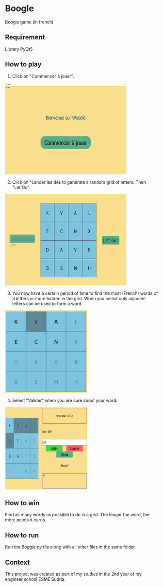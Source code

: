 # Boogle
Boogle game (in french)

## Requirement
Library PyQt5

## How to play
1.  Click on "Commencer à jouer".

 <img src="img/img1_start_game.jpg" alt="img1_start_game" width="400" height="300">


2.  Click on "Lancer les dés to generate a random grid of letters. Then "Let'Go".

 <img src="img/img2_random_grid.jpg" alt="img2_random_grid" width="400" height="300">


3. You now have a certain period of time to find the most (French) words of 3 letters or more hidden in the grid. When you select only adjacent letters can be used to form a word
 
 <img src="img/img3_letter_selected.jpg" alt="img3_letter_selected" width="270" height="270">


4. Select "Valider" when you are sure about your word.

 <img src="img/img4_word_found.jpg" alt="img4_word_found" width="270" height="270">


## How to win
Find as many words as possible to do in a grid. The longer the word, the more points it earns.

## How to run
Run the *Boggle.py* file along with all other files in the same folder.

## Context
This project was created as part of my studies in the 2nd year of my engineer school ESME Sudria.

